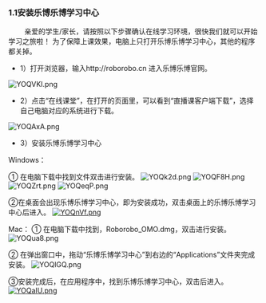 ### 1.1安装乐博乐博学习中心

&emsp; &emsp;亲爱的学生/家长，请按照以下步骤确认在线学习环境，很快我们就可以开始学习之旅啦！
为了保障上课效果，电脑上只打开乐博乐博学习中心，其他的程序都关掉。

* 1）打开浏览器，输入http://roborobo.cn 进入乐博乐博官网。

 ![YOQVKI.png](https://s1.ax1x.com/2020/05/22/YOQVKI.png)

* 2）点击“在线课堂”，在打开的页面里，可以看到“直播课客户端下载”，选择自己电脑对应的系统进行下载。

![YOQAxA.png](https://s1.ax1x.com/2020/05/22/YOQAxA.png)

* 3）安装乐博乐博学习中心

Windows：

  ①  在电脑下载中找到文件双击进行安装。
![YOQk2d.png](https://s1.ax1x.com/2020/05/22/YOQk2d.png)
![YOQF8H.png](https://s1.ax1x.com/2020/05/22/YOQF8H.png)
![YOQZrt.png](https://s1.ax1x.com/2020/05/22/YOQZrt.png)
![YOQeqP.png](https://s1.ax1x.com/2020/05/22/YOQeqP.png)

②在桌面会出现乐博乐博学习中心，即为安装成功，双击桌面上的乐博乐博学习中心后进入。
[![YOQnVf.png](https://s1.ax1x.com/2020/05/22/YOQnVf.png)](https://imgchr.com/i/YOQnVf)

Mac：
①  在电脑下载中找到，Roborobo_OMO.dmg，双击进行安装。
![YOQua8.png](https://s1.ax1x.com/2020/05/22/YOQua8.png)

②  在弹出窗口中，拖动“乐博乐博学习中心”到右边的“Applications”文件夹完成安装。
![YOQlGQ.png](https://s1.ax1x.com/2020/05/22/YOQlGQ.png)

③安装完成后，在应用程序中，找到乐博乐博学习中心，双击后进入。
[![YOQaIU.png](https://s1.ax1x.com/2020/05/22/YOQaIU.png)](https://imgchr.com/i/YOQaIU)

